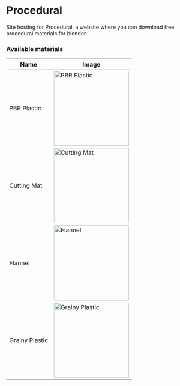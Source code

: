 # Procedural
Site hosting for Procedural, a website where you can download free procedural materials for blender

### Available materials
| Name        | Image |
|-------------|-------|
| PBR Plastic | <img src="https://retrax57.github.io/Procedural/img/materials/pbrplastic.png" alt="PBR Plastic" width="200px"/> |
| Cutting Mat | <img src="https://retrax57.github.io/Procedural/img/materials/cuttingmat.png" alt="Cutting Mat" width="200px"/> |
| Flannel     | <img src="https://retrax57.github.io/Procedural/img/materials/flannel.png" alt="Flannel" width="200px"/> |
| Grainy Plastic     | <img src="https://retrax57.github.io/Procedural/img/materials/grainyplastic.png" alt="Grainy Plastic" width="200px"/> |
